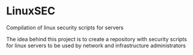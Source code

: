 # LinuxSEC
Compilation of linux security scripts for servers

The idea behind this project is to create a repository with security scripts for linux servers to be used by network and infrastructure administrators
